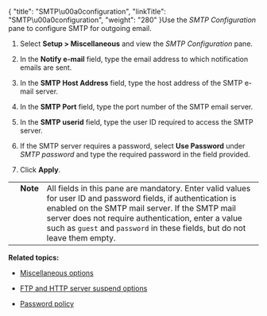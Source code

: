 {
    "title": "SMTP\u00a0configuration",
    "linkTitle": "SMTP\u00a0configuration",
    "weight": "280"
}Use the *SMTP Configuration* pane to configure SMTP for outgoing email.

1.  Select **Setup > Miscellaneous** and view the *SMTP Configuration* pane.
2.  In the **Notify e-mail** field, type the email address to which notification emails are sent.
3.  In the **SMTP Host Address** field, type the host address of the SMTP e-mail server.
4.  In the **SMTP Port** field, type the port number of the SMTP email server.
5.  In the **SMTP userid** field, type the user ID required to access the SMTP server.
6.  If the SMTP server requires a password, select **Use Password** under *SMTP password* and type the required password in the field provided.
7.  Click **Apply**.

<table cellpadding="0" cellspacing="0">
   <col/>
   <col/>
   <col/>
      <tr>
         <td valign="top">         </td>
         <td valign="top"><span><b>Note</b></span>
         </td>
         <td data-mc-autonum="&lt;b&gt;Note&lt;/b&gt;" valign="top">All fields in this pane are mandatory. Enter valid values for user ID and password fields, if authentication is enabled on the SMTP mail server. If the SMTP mail server does not require authentication, enter a value such as <code>guest</code> and <code>password</code> in these fields, but do not leave them empty.         </td>
      </tr>
</table>

**Related topics:**

-   [Miscellaneous options](../t_st_miscellaneousoptions)
-   [FTP and HTTP server suspend options](../t_st_ftphttpservershutdownoptions)
-   [Password policy](../t_st_passwordpolicy)
